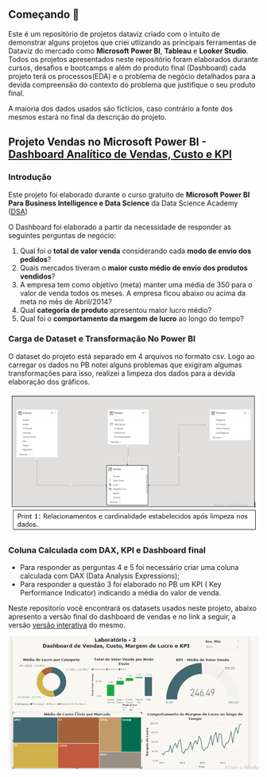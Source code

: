 ## Começando 🚀 

Este é um repositório de projetos dataviz criado com o intuito de demonstrar alguns projetos que criei utlizando as principais ferramentas de Dataviz do mercado como **Microsoft Power BI**, **Tableau** e **Looker Studio**. Todos os projetos apresentados neste repositório foram elaborados durante cursos, desafios e bootcamps e além do produto final (Dashboard) cada projeto terá os processos(EDA) e o problema de negócio detalhados para a devida compreensão do contexto do problema que justifique o seu produto final. 

A maioria dos dados usados são fictícios, caso contrário a fonte dos mesmos estará no final da descrição do projeto.


## Projeto Vendas no Microsoft Power BI - [Dashboard Analítico de Vendas, Custo e KPI](https://app.powerbi.com/view?r=eyJrIjoiMjQzYjdkZjYtNmQzZi00ODZjLTllMmQtNWZhYzQ0NWI0MmZjIiwidCI6ImZkMzJmZDA0LTJmMmQtNDQ4MS1hZDcwLTY0Yzc2NWUxZDdjOCJ9) 

### Introdução

Este projeto foi elaborado durante o curso gratuito de **Microsoft Power BI Para Business Intelligence e Data Science** da Data Science Academy ([DSA](https://www.datascienceacademy.com.br/)) 


O Dashboard foi elaborado a partir da necessidade de responder as seguintes perguntas de negócio:  

1. Qual foi o **total de valor venda** considerando cada **modo de envio dos pedidos**?  
2. Quais mercados tiveram o **maior custo médio de envio dos produtos vendidos**? 
3. A empresa tem como objetivo (meta) manter uma média de 350 para o valor de venda todos os meses. A empresa ficou abaixo ou acima da meta no mês de Abril/2014? 
4.  Qual **categoria de produto** apresentou maior lucro médio?  
5.  Qual foi o **comportamento da margem de lucro** ao longo do tempo? 

### Carga de Dataset e Transformação No Power BI

O dataset do projeto está separado em 4 arquivos no formato *csv*. Logo ao carregar os dados no PB notei alguns problemas que exigiram algumas transformações para isso, realizei a limpeza dos dados para a devida elaboração dos gráficos. 

![relacionamento_cardinalidade](Projeto_vendas/relacionamento_cardinalidade.png) 

### Coluna Calculada com DAX, KPI e Dashboard final

* Para responder as perguntas 4 e 5 foi necessário criar uma coluna calculada com DAX (Data Analysis Expressions);
* Para responder a questão 3 foi elaborado no PB um KPI ( Key Performance Indicator) indicando a média do valor de venda. 

Neste repositorio você encontrará os datasets usados neste projeto, abaixo apresento a versão final do dashboard de vendas e no link a seguir, a versão [versão interativa](https://app.powerbi.com/view?r=eyJrIjoiMjQzYjdkZjYtNmQzZi00ODZjLTllMmQtNWZhYzQ0NWI0MmZjIiwidCI6ImZkMzJmZDA0LTJmMmQtNDQ4MS1hZDcwLTY0Yzc2NWUxZDdjOCJ9) do mesmo.  

![Dashboard de Vendas](Projeto_vendas/Dashboard_vendas.png)





